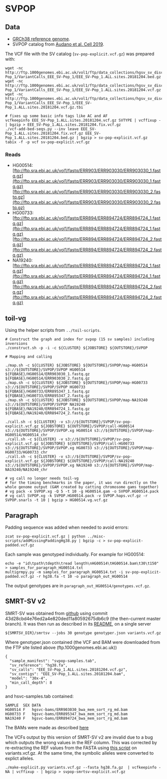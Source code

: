 # SVPOP

## Data

- [GRCh38 reference genome](http://hgdownload.soe.ucsc.edu/goldenPath/hg38/bigZips/hg38.fa.gz).
- SVPOP catalog from [Audano et al. Cell 2019](https://doi.org/10.1016/j.cell.2018.12.019).

The VCF file with the SV catalog (`sv-pop-explicit.vcf.gz`) was prepared with:

```
wget -nc http://ftp.1000genomes.ebi.ac.uk/vol1/ftp/data_collections/hgsv_sv_discovery/working/20181025_EEE_SV-Pop_1/VariantCalls_EEE_SV-Pop_1/EEE_SV-Pop_1.ALL.sites.20181204.bed.gz
wget -nc http://ftp.1000genomes.ebi.ac.uk/vol1/ftp/data_collections/hgsv_sv_discovery/working/20181025_EEE_SV-Pop_1/VariantCalls_EEE_SV-Pop_1/EEE_SV-Pop_1.ALL.sites.20181204.vcf.gz
wget -nc http://ftp.1000genomes.ebi.ac.uk/vol1/ftp/data_collections/hgsv_sv_discovery/working/20181025_EEE_SV-Pop_1/VariantCalls_EEE_SV-Pop_1/EEE_SV-Pop_1.ALL.sites.20181204.vcf.gz.tbi

# fixes up some basic info tags like AC and AF
vcfkeepinfo EEE_SV-Pop_1.ALL.sites.20181204.vcf.gz SVTYPE | vcffixup - | bgzip > EEE_SV-Pop_1.ALL.sites.20181204.fix.vcf.gz
./vcf-add-bed-seqs.py --inv leave EEE_SV-Pop_1.ALL.sites.20181204.fix.vcf.gz EEE_SV-Pop_1.ALL.sites.20181204.bed.gz | bgzip > sv-pop-explicit.vcf.gz
tabix -f -p vcf sv-pop-explicit.vcf.gz
```

### Reads

- HG00514: [ftp://ftp.sra.ebi.ac.uk/vol1/fastq/ERR903/ERR903030/ERR903030_1.fastq.gz](ftp://ftp.sra.ebi.ac.uk/vol1/fastq/ERR903/ERR903030/ERR903030_1.fastq.gz) [ftp://ftp.sra.ebi.ac.uk/vol1/fastq/ERR903/ERR903030/ERR903030_2.fastq.gz](ftp://ftp.sra.ebi.ac.uk/vol1/fastq/ERR903/ERR903030/ERR903030_2.fastq.gz)
- HG00733: [ftp://ftp.sra.ebi.ac.uk/vol1/fastq/ERR894/ERR894724/ERR894724_1.fastq.gz](ftp://ftp.sra.ebi.ac.uk/vol1/fastq/ERR894/ERR894724/ERR894724_1.fastq.gz) [ftp://ftp.sra.ebi.ac.uk/vol1/fastq/ERR894/ERR894724/ERR894724_2.fastq.gz](ftp://ftp.sra.ebi.ac.uk/vol1/fastq/ERR894/ERR894724/ERR894724_2.fastq.gz)
- NA19240: [ftp://ftp.sra.ebi.ac.uk/vol1/fastq/ERR894/ERR894724/ERR894724_1.fastq.gz](ftp://ftp.sra.ebi.ac.uk/vol1/fastq/ERR894/ERR894724/ERR894724_1.fastq.gz) [ftp://ftp.sra.ebi.ac.uk/vol1/fastq/ERR894/ERR894724/ERR894724_2.fastq.gz](ftp://ftp.sra.ebi.ac.uk/vol1/fastq/ERR894/ERR894724/ERR894724_2.fastq.gz)


## toil-vg

Using the helper scripts from `../toil-scripts`.

```
# Construct the graph and index for svpop (15 sv samples) including inversions
./construct.sh -p -i -c ${CLUSTER} ${JOBSTORE} ${OUTSTORE}/SVPOP

# Mapping and calling

./map.sh -c ${CLUSTER} ${JOBSTORE} ${OUTSTORE}/SVPOP/map-HG00514 s3://${OUTSTORE}/SVPOP/SVPOP HG00514 ${FQBASE}/HG00514/ERR903030_1.fastq.gz ${FQBASE}/HG00514/ERR903030_2.fastq.gz 
./map.sh -c ${CLUSTER} ${JOBSTORE} ${OUTSTORE}/SVPOP/map-HG00733 s3://${OUTSTORE}/SVPOP/SVPOP HG00733 ${FQBASE}/HG00733/ERR895347_1.fastq.gz ${FQBASE}/HG00733/ERR895347_2.fastq.gz
./map.sh -c ${CLUSTER} ${JOBSTORE} ${OUTSTORE}/SVPOP/map-NA19240 s3://${OUTSTORE}/SVPOP/SVPOP NA19240 ${FQBASE}/NA19240/ERR894724_1.fastq.gz ${FQBASE}/NA19240/ERR894724_2.fastq.gz

./call.sh -c ${CLUSTER} -v s3://${OUTSTORE}/SVPOP/sv-pop-explicit.vcf.gz ${JOBSTORE} ${OUTSTORE}/SVPOP/call-HG00514 s3://${OUTSTORE}/SVPOP/SVPOP.xg HG00514 s3://${OUTSTORE}/SVPOP/map-HG00514/HG00514_chr
./call.sh -c ${CLUSTER} -v s3://${OUTSTORE}/SVPOP/sv-pop-explicit.vcf.gz ${JOBSTORE} ${OUTSTORE}/SVPOP/call-HG00733 s3://${OUTSTORE}/SVPOP/SVPOP.xg HG00733 s3://${OUTSTORE}/SVPOP/map-HG00733/HG00733_chr
./call.sh -c ${CLUSTER} -v s3://${OUTSTORE}/SVPOP/sv-pop-explicit.vcf.gz ${JOBSTORE} ${OUTSTORE}/SVPOP/call-NA19240 s3://${OUTSTORE}/SVPOP/SVPOP.xg NA19240 s3://${OUTSTORE}/SVPOP/map-NA19240/NA19240_chr

# vg call no longer needs toil-vg
# for the timing benchmarks in the paper, it was run directly on the whole genome output (GAM created by catting chromosome gams together)
# vg pack -x SVPOP.xg -Q 5 -t 10 -g HG00514.gam -o SVPOP.HG00514.pack
# vg call SVPOP.xg -k SVPOP.HG00514.pack -v SVPOP.haps.vcf.gz -r SVPOP.snarls -t 10 | bgzip > HG00514.vg.vcf.gz
```

## Paragraph

Padding sequence was added when needed to avoid errors:

```
zcat sv-pop-explicit.vcf.gz | python ../misc-scripts/addMissingPaddingHg38.py | bgzip -c > sv-pop-explicit-padded.vcf.gz
```

Each sample was genotyped individually.
For example for HG00514:

```
echo -e "id\tpath\tdepth\tread length\nHG00514\tHG00514.bam\t30\t150" > samples_for_paragraph_HG00514.txt
multigrmpy.py -m samples_for_paragraph_HG00514.txt -i sv-pop-explicit-padded.vcf.gz -r hg38.fa -t 10 -o paragraph_out_HG00514
```

The output genotypes are in `paragraph_out_HG00514/genotypes.vcf.gz`.

## SMRT-SV v2

SMRT-SV was obtained from [github](https://github.com/EichlerLab/smrtsv2) using commit 43d28cbd4e76ed2a4e820ded11a80592675db6c9 (the then-current master branch).
It was then run as described in its [README](https://github.com/EichlerLab/smrtsv2/blob/master/GENOTYPE.md), on a single server
```
${SMRTSV_DIR}/smrtsv --jobs 30 genotype genotyper.json variants.vcf.gz

```
Where genotyper.json contained (the VCF and BAM were downloaded from the FTP site listed above (ftp.1000genomes.ebi.ac.uk))
```
{
  "sample_manifest": "svpop-samples.tab",
  "sv_reference": "hg38.fa",
  "sv_calls": "EEE_SV-Pop_1.ALL.sites.20181204.vcf.gz",
  "sv_contigs": "EEE_SV-Pop_1.ALL.sites.20181204.bam",
  "model": "30x-4",
  "min_call_depth": 8
}

```
and hsvc-samples.tab contained:
```
SAMPLE	SEX	DATA
HG00514	F	hgsvc-bams/ERR903030_bwa_mem_sort_rg_md.bam
HG00733	F	hgsvc-bams/ERR895347_bwa_mem_sort_rg_md.bam
NA19240	F	hgsvc-bams/ERR894724_bwa_mem_sort_rg_md.bam
```

The BAMs were made as described [here](https://github.com/vgteam/sv-genotyping-paper/tree/master/human/hgsvc)

The VCFs output by this version of SMRT-SV v2 are invalid due to a bug which outputs the wrong values in the REF column.  This was corrected by re-extracting the REF values from the FASTA using [this script](https://github.com/vgteam/sv-genotyping-paper/blob/master/human/chmpd/make-explicit.py) on variants.vcf.gz.  At the same time, the symbolic alleles were converted to explict alleles.  

```
./make-explicit.py variants.vcf.gz --fasta hg38.fa.gz  | vcfkeepinfo - NA | vcffixup - | bgzip > svpop-smrtsv-explicit.vcf.gz
```
